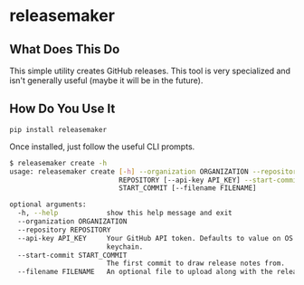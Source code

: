 releasemaker
==============

What Does This Do
-----------------

This simple utility creates GitHub releases. This tool is very specialized and isn't generally useful (maybe it will be in the future).

How Do You Use It
-----------------

```
pip install releasemaker
```

Once installed, just follow the useful CLI prompts.

```sh
$ releasemaker create -h
usage: releasemaker create [-h] --organization ORGANIZATION --repository
                           REPOSITORY [--api-key API_KEY] --start-commit
                           START_COMMIT [--filename FILENAME]

optional arguments:
  -h, --help            show this help message and exit
  --organization ORGANIZATION
  --repository REPOSITORY
  --api-key API_KEY     Your GitHub API token. Defaults to value on OS X
                        keychain.
  --start-commit START_COMMIT
                        The first commit to draw release notes from.
  --filename FILENAME   An optional file to upload along with the release.
```
